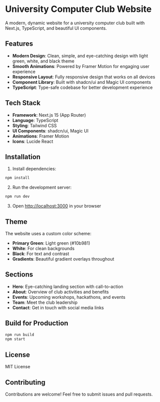# University Computer Club Website

A modern, dynamic website for a university computer club built with Next.js, TypeScript, and beautiful UI components.

## Features

- **Modern Design**: Clean, simple, and eye-catching design with light green, white, and black theme
- **Smooth Animations**: Powered by Framer Motion for engaging user experience
- **Responsive Layout**: Fully responsive design that works on all devices
- **Component Library**: Built with shadcn/ui and Magic UI components
- **TypeScript**: Type-safe codebase for better development experience

## Tech Stack

- **Framework**: Next.js 15 (App Router)
- **Language**: TypeScript
- **Styling**: Tailwind CSS
- **UI Components**: shadcn/ui, Magic UI
- **Animations**: Framer Motion
- **Icons**: Lucide React

## Installation

1. Install dependencies:

```bash
npm install
```

2. Run the development server:

```bash
npm run dev
```

3. Open [http://localhost:3000](http://localhost:3000) in your browser

## Theme

The website uses a custom color scheme:

- **Primary Green**: Light green (#10b981)
- **White**: For clean backgrounds
- **Black**: For text and contrast
- **Gradients**: Beautiful gradient overlays throughout

## Sections

- **Hero**: Eye-catching landing section with call-to-action
- **About**: Overview of club activities and benefits
- **Events**: Upcoming workshops, hackathons, and events
- **Team**: Meet the club leadership
- **Contact**: Get in touch with social media links

## Build for Production

```bash
npm run build
npm start
```

## License

MIT License

## Contributing

Contributions are welcome! Feel free to submit issues and pull requests.

